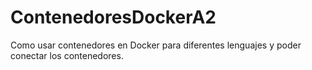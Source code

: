 # ContenedoresDockerA2
Como usar contenedores en Docker para diferentes lenguajes y poder conectar los contenedores.
